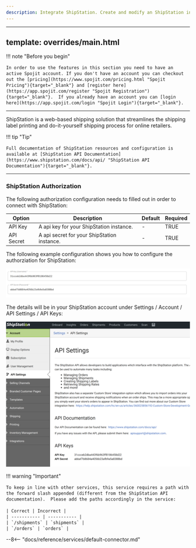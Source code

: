 ```yaml
---
description: Integrate ShipStation. Create and modify an ShipStation integration with the bilateral transfer of resources within the ShipStation RESTful web service. This ShipStation service can be added to your workflow and connect and share data with other services.
---
```

---
template: overrides/main.html
---
!!! note "Before you begin" 

    In order to use the features in this section you need to have an active Spojit account. If you don't have an account you can checkout out the [pricing](https://www.spojit.com/pricing.html "Spojit Pricing"){target="_blank"} and [register here](https://app.spojit.com/register "Spojit Registration"){target="_blank"}.  If you already have an account you can [login here](https://app.spojit.com/login "Spojit Login"){target="_blank"}.
___
   
ShipStation is a web-based shipping solution that streamlines the shipping label printing and do-it-yourself shipping process for online retailers.

!!! tip "Tip" 

    Full documentation of ShipStation resources and configuration is available at [ShipStation API Documentation](https://www.shipstation.com/docs/api/ "ShipStation API Documentation"){target="_blank"}.
___
### ShipStation Authorization

The following authorization configuration needs to filled out in order to connect with ShipStation:

| Option | Description | Default | Required |
| ----------- | ----------- | ----------- | ----------- |
| API Key | A api key for your ShipStation instance. | - | TRUE |
| API Secret | A api secret for your ShipStation instance. | - | TRUE |

The following example configuration shows you how to configure the authorziation for ShipStation:

![ShipStation Authorization Configuration](/assets/images/services/shipstation-service/authorization-configuration.png "ShipStation Authorization Configuration")

The details will be in your ShipStation account under Settings / Account / API Settings / API Keys:

![ShipStation Authorization Details](/assets/images/services/shipstation-service/authorization-details.png "ShipStation Authorization Details")


!!! warning "Important"

    To keep in line with other services, this service requires a path with the forward slash appended (different from the ShipStation API documentation).  Please add the paths accordingly in the service:

    | Correct | Incorrect |
    | ----------- | ----------- |
    | `/shipments` | `shipments` |
    | `/orders` | `orders` |

--8<-- "docs/reference/services/default-connector.md"